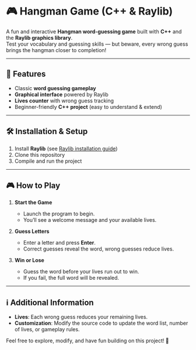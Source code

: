 # 🎮 Hangman Game (C++ & Raylib)

A fun and interactive **Hangman word-guessing game** built with **C++** and the **Raylib graphics library**.  
Test your vocabulary and guessing skills — but beware, every wrong guess brings the hangman closer to completion!  

---

## 🚀 Features
- Classic **word guessing gameplay**
- **Graphical interface** powered by Raylib
- **Lives counter** with wrong guess tracking
- Beginner-friendly **C++ project** (easy to understand & extend)

---

## 🛠️ Installation & Setup
1. Install **Raylib** (see [Raylib installation guide](https://www.raylib.com/))  
2. Clone this repository  
3. Compile and run the project  

---

## 🎮 How to Play
1. **Start the Game**  
   - Launch the program to begin.  
   - You’ll see a welcome message and your available lives.  

2. **Guess Letters**  
   - Enter a letter and press **Enter**.  
   - Correct guesses reveal the word, wrong guesses reduce lives.  

3. **Win or Lose**  
   - Guess the word before your lives run out to win.  
   - If you fail, the full word will be revealed.  

---

## ℹ️ Additional Information
- **Lives**: Each wrong guess reduces your remaining lives.  
- **Customization**: Modify the source code to update the word list, number of lives, or gameplay rules.  

Feel free to explore, modify, and have fun building on this project! 🎉
